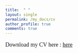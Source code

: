 ```yaml
---
title:  " "
layout: single
permalink: /my_docs/cv
author_profile: true
comments: true
---
```


<font face="times" size="4" line-height:10>
<p>

Download my CV here : <a href="https://drive.google.com/file/d/1Rwx2MajtInPPIl-aWiZGKblWiDaVduGg/view?usp=sharing" target="_blank">here</a>
</p>
</font>
